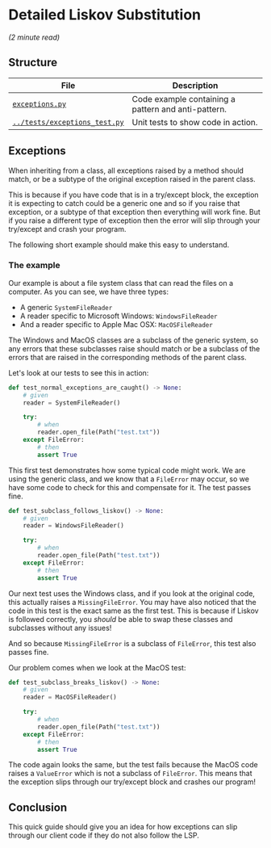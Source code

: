 # Detailed Liskov Substitution

_(2 minute read)_

## Structure

| File      | Description |
| ----------- | ----------- |
| [`exceptions.py`](exceptions.py)      | Code example containing a pattern and anti-pattern.       |
| [`../tests/exceptions_test.py`](../tests/exceptions_test.py)   | Unit tests to show code in action.        |

## Exceptions

When inheriting from a class, all exceptions raised by a method should match, or be a
subtype of the original exception raised in the parent class.

This is because if you have code that is in a try/except block, the exception it is
expecting to catch could be a generic one and so if you raise that exception, or a
subtype of that exception then everything will work fine. But if you raise a different
type of exception then the error will slip through your try/except and crash your
program.

The following short example should make this easy to understand.

### The example

Our example is about a file system class that can read the files on a computer.
As you can see, we have three types:

 - A generic `SystemFileReader`
 - A reader specific to Microsoft Windows: `WindowsFileReader`
 - And a reader specific to Apple Mac OSX: `MacOSFileReader`

The Windows and MacOS classes are a subclass of the generic system, so any errors 
that these subclasses raise should match or be a subclass of the errors that are 
raised in the corresponding methods of the parent class.

Let's look at our tests to see this in action:

```python
def test_normal_exceptions_are_caught() -> None:
    # given
    reader = SystemFileReader()

    try:
        # when
        reader.open_file(Path("test.txt"))
    except FileError:
        # then
        assert True
```

This first test demonstrates how some typical code might work. We are using the 
generic class, and we know that a `FileError` may occur, so we have some code to 
check for this and compensate for it. The test passes fine.

```python
def test_subclass_follows_liskov() -> None:
    # given
    reader = WindowsFileReader()

    try:
        # when
        reader.open_file(Path("test.txt"))
    except FileError:
        # then
        assert True
```

Our next test uses the Windows class, and if you look at the original code, this 
actually raises a `MissingFileError`. You may have also noticed that the code in 
this test is the exact same as the first test. This is because if Liskov is followed 
correctly, you _should_ be able to swap these classes and subclasses without any 
issues!

And so because `MissingFileError` is a subclass of `FileError`, this test also 
passes fine.

Our problem comes when we look at the MacOS test:

```python
def test_subclass_breaks_liskov() -> None:
    # given
    reader = MacOSFileReader()

    try:
        # when
        reader.open_file(Path("test.txt"))
    except FileError:
        # then
        assert True
```

The code again looks the same, but the test fails because the MacOS code raises a 
`ValueError` which is not a subclass of `FileError`. This means that the exception 
slips through our try/except block and crashes our program!

## Conclusion

This quick guide should give you an idea for how exceptions can slip through our 
client code if they do not also follow the LSP.